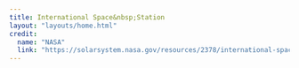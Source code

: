 ```yaml
---
title: International Space&nbsp;Station
layout: "layouts/home.html"
credit:
  name: "NASA"
  link: "https://solarsystem.nasa.gov/resources/2378/international-space-station-3d-model/"
---
```

